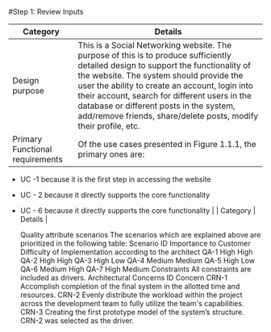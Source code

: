 #Step 1: Review Inputs   

| Category | Details |
| ------------- | ------------- |
| Design purpose  | This is a Social Networking website. The purpose of this is to produce sufficiently detailed design to support the functionality of the website. The system should provide the user the ability to create an account, login into their account, search for different users in the database or different posts in the system, add/remove friends, share/delete posts, modify their profile, etc. |
| Primary Functional requirements |  Of the use cases presented in Figure 1.1.1, the primary ones are: 
- UC -1 because it is the first step in accessing the website 
- UC - 2 because it directly supports the core functionality 
- UC - 6 because it directly supports the core functionality  |
| Category | Details |

   Quality attribute scenarios The scenarios which are explained above are prioritized in the following table: Scenario ID Importance to Customer Difficulty of Implementation according to the architect QA-1 High High QA-2 High High QA-3 High Low QA-4 Medium Medium QA-5 High Low QA-6 Medium High QA-7 High Medium Constraints All constraints are included as drivers. Architectural Concerns ID Concern CRN-1 Accomplish completion of the final system in the allotted time and resources. CRN-2 Evenly distribute the workload within the project across the development team to fully utilize the team's capabilities. CRN-3 Creating the first prototype model of the system’s structure. CRN-2 was selected as the driver.
